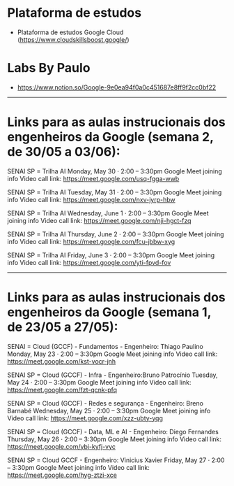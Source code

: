 # Plataforma de estudos
- Plataforma de estudos Google Cloud (https://www.cloudskillsboost.google/)
# Labs By Paulo
- https://www.notion.so/Google-9e0ea94f0a0c451687e8ff9f2cc0bf22
--------------------
# Links para as aulas instrucionais dos engenheiros da Google (semana 2, de 30/05 a 03/06):

SENAI SP = Trilha AI
Monday, May 30 · 2:00 – 3:30pm
Google Meet joining info
Video call link: https://meet.google.com/usq-fgga-wwb

SENAI SP = Trilha AI
Tuesday, May 31 · 2:00 – 3:30pm
Google Meet joining info
Video call link: https://meet.google.com/nxv-jyrp-hbw

SENAI SP = Trilha AI
Wednesday, June 1 · 2:00 – 3:30pm
Google Meet joining info
Video call link: https://meet.google.com/nji-hgct-fzq

SENAI SP = Trilha AI
Thursday, June 2 · 2:00 – 3:30pm
Google Meet joining info
Video call link: https://meet.google.com/fcu-jbbw-xyg

SENAI SP = Trilha AI
Friday, June 3 · 2:00 – 3:30pm
Google Meet joining info
Video call link: https://meet.google.com/yti-fpvd-fov

--------------
# Links para as aulas instrucionais dos engenheiros da Google (semana 1, de 23/05 a 27/05):

SENAI = Cloud (GCCF) - Fundamentos - Engenheiro: Thiago Paulino
Monday, May 23 · 2:00 – 3:30pm
Google Meet joining info
Video call link: https://meet.google.com/kst-vocr-jnh

SENAI SP = Cloud (GCCF) - Infra - Engenheiro:Bruno Patrocínio
Tuesday, May 24 · 2:00 – 3:30pm
Google Meet joining info
Video call link: https://meet.google.com/fzt-qcnk-pfq

SENAI SP = Cloud (GCCF) - Redes e segurança - Engenheiro: Breno Barnabé
Wednesday, May 25 · 2:00 – 3:30pm
Google Meet joining info
Video call link: https://meet.google.com/xzz-ubty-yqg
 
SENAI SP = Cloud (GCCF) - Data, ML e AI - Engenheiro: Diego Fernandes
Thursday, May 26 · 2:00 – 3:30pm
Google Meet joining info
Video call link: https://meet.google.com/ybj-kyfj-vyc
 

 

SENAI SP = Cloud GCCF - Engenheiro: Vinicius Xavier
Friday, May 27 · 2:00 – 3:30pm
Google Meet joining info
Video call link: https://meet.google.com/hyg-ztzi-xce
